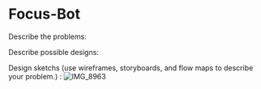 # Focus-Bot

Describe the problems:

Describe possible designs:

Design sketchs (use wireframes, storyboards, and flow maps to describe your problem.) :
![IMG_8963](https://user-images.githubusercontent.com/81393135/151714245-12c69b7b-40ce-4c1b-b6bd-ed7497e91593.jpg)

